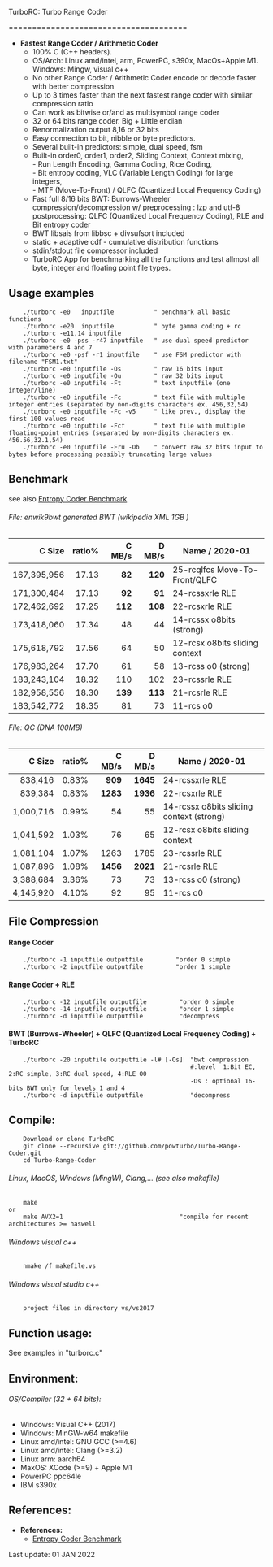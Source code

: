 TurboRC: Turbo Range Coder

======================================
* **Fastest Range Coder / Arithmetic Coder**
  * 100% C (C++ headers). 
  * OS/Arch: Linux amd/intel, arm, PowerPC, s390x, MacOs+Apple M1. Windows: Mingw, visual c++
  * No other Range Coder / Arithmetic Coder encode or decode faster with better compression
  * Up to 3 times faster than the next fastest range coder with similar compression ratio
  * Can work as bitwise or/and as multisymbol range coder
  * 32 or 64 bits range coder. Big + Little endian
  * Renormalization output 8,16 or 32 bits 
  * Easy connection to bit, nibble or byte predictors. 
  * Several built-in predictors: simple, dual speed, fsm
  * Built-in order0, order1, order2, Sliding Context, Context mixing,<br/>
            - Run Length Encoding, Gamma Coding, Rice Coding,<br/>
            - Bit entropy coding, VLC (Variable Length Coding) for large integers, <br/>
            - MTF (Move-To-Front) / QLFC (Quantized Local Frequency Coding)<br/>
  * Fast full 8/16 bits BWT: Burrows-Wheeler compression/decompression w/
    preprocessing : lzp and utf-8
    postprocessing: QLFC (Quantized Local Frequency Coding), RLE and Bit entropy coder
  * BWT libsais from libbsc + divsufsort included
  * static + adaptive cdf - cumulative distribution functions
  * stdin/stdout file compressor included
  * TurboRC App for benchmarking all the functions and test allmost all byte, integer and floating point file types.

## Usage examples
        ./turborc -e0   inputfile           " benchmark all basic functions
        ./turborc -e20  inputfile           " byte gamma coding + rc
        ./turborc -e11,14 inputfile
        ./turborc -e0 -pss -r47 inputfile   " use dual speed predictor with parameters 4 and 7
        ./turborc -e0 -psf -r1 inputfile    " use FSM predictor with filename "FSM1.txt"
        ./turborc -e0 inputfile -Os         " raw 16 bits input
        ./turborc -e0 inputfile -Ou         " raw 32 bits input
        ./turborc -e0 inputfile -Ft         " text inputfile (one integer/line) 
        ./turborc -e0 inputfile -Fc         " text file with multiple integer entries (separated by non-digits characters ex. 456,32,54)
		./turborc -e0 inputfile -Fc -v5     " like prev., display the first 100 values read
        ./turborc -e0 inputfile -Fcf        " text file with multiple floating-point entries (separated by non-digits characters ex. 456.56,32.1,54)
        ./turborc -e0 inputfile -Fru -Ob    " convert raw 32 bits input to bytes before processing possibly truncating large values

## Benchmark
   see also [Entropy Coder Benchmark](https://sites.google.com/site/powturbo/entropy-coder) 


###### File: enwik9bwt generated BWT (wikipedia XML 1GB )
		
|C Size|ratio%|C MB/s|D MB/s|Name / 2020-01|
|--------:|-----:|--------:|--------:|---------------------------------------|
|167,395,956|17.13|**82**|**120**|25-rcqlfcs  Move-To-Front/QLFC              |
|171,300,484|17.13|**92**|**91**|24-rcssxrle  RLE                              |
|172,462,692|17.25|**112**|**108**|22-rcsxrle RLE                              |
|173,418,060|17.34|   48|  44|14-rcssx o8bits (strong)|
|175,618,792|17.56|   64|  50|12-rcsx  o8bits sliding context          |
|176,983,264|17.70|   61|  58|13-rcss  o0 (strong)                     |
|183,243,104|18.32|  110| 102|23-rcssrle RLE	                           |
|182,958,556|18.30|**139**|**113**|21-rcsrle RLE 	                           |
|183,542,772|18.35|  81 | 73|11-rcs   o0 	                           |

###### File: QC (DNA 100MB)

|C Size|ratio%|C MB/s|D MB/s|Name / 2020-01|
|--------:|-----:|--------:|--------:|---------------------------------------|
|  838,416 | 0.83% | **909**|**1645**|24-rcssxrle RLE|
|  839,384 | 0.83% | **1283**|**1936**|22-rcsxrle RLE|
| 1,000,716 | 0.99% |   54|  55|14-rcssx o8bits sliding context (strong) 	|
| 1,041,592 | 1.03% |   76|  65|12-rcsx  o8bits sliding context 	        |
| 1,081,104 | 1.07% | 1263|1785|23-rcssrle RLE|
| 1,087,896 | 1.08% |**1456**|**2021**|21-rcsrle RLE|
| 3,388,684 | 3.36% |   73|  73|13-rcss  o0 (strong)|
| 4,145,920 | 4.10% |   92|  95|11-rcs   o0 	    |

## File Compression

#### Range Coder
        ./turborc -1 inputfile outputfile         "order 0 simple
        ./turborc -2 inputfile outputfile         "order 1 simple

#### Range Coder + RLE
        ./turborc -12 inputfile outputfile         "order 0 simple
        ./turborc -14 inputfile outputfile         "order 1 simple
        ./turborc -d inputfile outputfile          "decompress

#### BWT (Burrows-Wheeler) + QLFC (Quantized Local Frequency Coding) + TurboRC

        ./turborc -20 inputfile outputfile -l# [-Os]  "bwt compression 
		                                              #:level  1:Bit EC, 2:RC simple, 3:RC dual speed, 4:RLE O0
													  -Os : optional 16-bits BWT only for levels 1 and 4
        ./turborc -d inputfile outputfile             "decompress

## Compile:
        Download or clone TurboRC
		git clone --recursive git://github.com/powturbo/Turbo-Range-Coder.git
		cd Turbo-Range-Coder
        
###### Linux, MacOS, Windows (MingW), Clang,... (see also makefile)
		make
	or
		make AVX2=1                                "compile for recent architectures >= haswell
     
###### Windows visual c++
		nmake /f makefile.vs

###### Windows visual studio c++
		project files in directory vs/vs2017

## Function usage:
See examples in "turborc.c"

## Environment:
###### OS/Compiler (32 + 64 bits):
- Windows: Visual C++ (2017)
- Windows: MinGW-w64 makefile
- Linux amd/intel: GNU GCC (>=4.6)
- Linux amd/intel: Clang (>=3.2)
- Linux arm: aarch64
- MaxOS: XCode (>=9) + Apple M1
- PowerPC ppc64le
- IBM s390x

## References:

* **References:**
  * <a name="a"></a>[Entropy Coder Benchmark](https://sites.google.com/site/powturbo/entropy-coder) 

Last update:  01 JAN 2022
